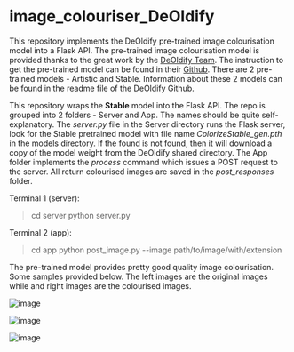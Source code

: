 # image_colouriser_DeOldify

This repository implements the DeOldify pre-trained image colourisation model into a Flask API. The pre-trained image colourisation model is provided thanks to the great work by the [DeOldify Team](https://deoldify.ai/). The instruction to get the pre-trained model can be found in their [Github](https://github.com/jantic/DeOldify). There are 2 pre-trained models - Artistic and Stable. Information about these 2 models can be found in the readme file of the DeOldify Github. 

This repository wraps the **Stable** model into the Flask API. The repo is grouped into 2 folders - Server and App. The names should be quite self-explanatory. The _server.py_ file in the Server directory runs the Flask server, look for the Stable pretrained model with file name _ColorizeStable_gen.pth_ in the models directory. If the found is not found, then it will download a copy of the model weight from the DeOldify shared directory. The App folder implements the _process_ command which issues a POST request to the server. All return colourised images are saved in the _post_responses_ folder.

Terminal 1 (server):
> cd server
> python server.py

Terminal 2 (app):
> cd app
> python post_image.py --image path/to/image/with/extension

The pre-trained model provides pretty good quality image colourisation. Some samples provided below. The left images are the original images while and right images are the colourised images.

![image](https://user-images.githubusercontent.com/6497242/170080012-c1bca7c6-531b-4606-8bc2-f2aa85c017c8.png)

![image](https://user-images.githubusercontent.com/6497242/170080168-a950458e-3518-4ac9-83f5-2cbb3b319c76.png)

![image](https://user-images.githubusercontent.com/6497242/170080259-3966a25b-0694-42a8-a8b4-29bfae370212.png)
